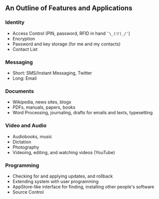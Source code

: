 ## An Outline of Features and Applications

### Identity

* Access Control (PIN, password, RFID in hand ```¯\_(ツ)_/¯```)
* Encryption
* Password and key storage (for me and my contacts)
* Contact List

### Messaging

* Short: SMS/Instant Messaging, Twitter
* Long: Email

### Documents

* Wikipedia, news sites, blogs
* PDFs, manuals, papers, books
* Word Processing, journaling, drafts for emails and texts, typesetting

### Video and Audio

* Audiobooks, music
* Dictation
* Photography
* Videoing, editing, and watching videos (YouTube)

### Programming

* Checking for and applying updates, and rollback
* Extending system with user programming
* AppStore-like interface for finding, installing other people's software
* Source Control
